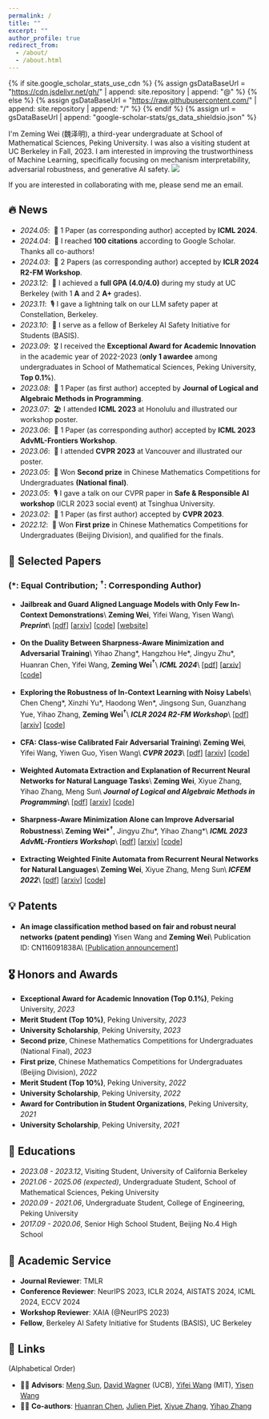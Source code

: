 ```yaml
---
permalink: /
title: ""
excerpt: ""
author_profile: true
redirect_from: 
  - /about/
  - /about.html
---
```


{% if site.google_scholar_stats_use_cdn %}
{% assign gsDataBaseUrl = "https://cdn.jsdelivr.net/gh/" | append: site.repository | append: "@" %}
{% else %}
{% assign gsDataBaseUrl = "https://raw.githubusercontent.com/" | append: site.repository | append: "/" %}
{% endif %}
{% assign url = gsDataBaseUrl | append: "google-scholar-stats/gs_data_shieldsio.json" %}

<style>
ul {
  line-height: 1.5;
}
</style>

<span class='anchor' id='about-me'></span>

I'm Zeming Wei (<font face=STKaiti>魏泽明</font>), a third-year undergraduate at School of Mathematical Sciences, Peking University. I was also a visiting student at UC Berkeley in Fall, 2023. I am interested in improving the trustworthiness of Machine Learning, specifically focusing on mechanism interpretability, adversarial robustness, and generative AI safety.  <a href='https://scholar.google.com/citations?user=Kyn1zdQAAAAJ'><img src="https://img.shields.io/endpoint?url={{ url | url_encode }}&logo=Google%20Scholar&labelColor=f6f6f6&color=9cf&style=flat&label=citations"></a>

If you are interested in collaborating with me, please send me an email.


## 🔥 News
- *2024.05*: &nbsp;🎉 1 Paper (as corresponding author) accepted by **ICML 2024**.
- *2024.04*: &nbsp;💫 I reached **100 citations** according to Google Scholar. Thanks all co-authors!
- *2024.03*: &nbsp;🎉 2 Papers (as corresponding author) accepted by **ICLR 2024 R2-FM Workshop**.
- *2023.12*: &nbsp;💯 I achieved a **full GPA (4.0/4.0)** during my study at UC Berkeley (with 1 **A** and 2 **A+** grades).
- *2023.11*: &nbsp;🎙 I gave a lightning talk on our LLM safety paper at Constellation, Berkeley.
- *2023.10*: &nbsp;🔗 I serve as a fellow of Berkeley AI Safety Initiative for Students (BASIS).
- *2023.09*: &nbsp;🎖 I received the **Exceptional Award for Academic Innovation** in the academic year of 2022-2023 (**only 1 awardee** among undergraduates in School of Mathematical Sciences, Peking University, **Top 0.1%**).
- *2023.08*: &nbsp;🎉 1 Paper (as first author) accepted by **Journal of Logical and Algebraic Methods in Programming**.
- *2023.07*: &nbsp;🏖 I attended **ICML 2023** at Honolulu and illustrated our workshop poster.
- *2023.06*: &nbsp;🎉 1 Paper (as corresponding author) accepted by **ICML 2023 AdvML-Frontiers Workshop**.
- *2023.06*: &nbsp;🍁 I attended **CVPR 2023** at Vancouver and illustrated our poster.
- *2023.05*: &nbsp;🥈 Won **Second prize** in Chinese Mathematics Competitions for Undergraduates **(National final)**.
- *2023.05*: &nbsp;🎙 I gave a talk on our CVPR paper in **Safe & Responsible AI workshop** (ICLR 2023 social event) at Tsinghua University.
- *2023.02*: &nbsp;🎉 1 Paper (as first author) accepted by **CVPR 2023**.
- *2022.12*: &nbsp;🥇 Won **First prize** in Chinese Mathematics Competitions for Undergraduates (Beijing Division), and qualified for the finals.

## 📝 Selected Papers
### (\*: Equal Contribution; ${}^{\boldsymbol\dagger}$: Corresponding Author)
- **Jailbreak and Guard Aligned Language Models with Only Few In-Context Demonstrations**\\
**Zeming Wei**, Yifei Wang, Yisen Wang\\
**_Preprint_**\\
[[pdf](https://arxiv.org/pdf/2310.06387)] [[arxiv](https://arxiv.org/abs/2310.06387)] [[code](https://github.com/PKU-ML/adv-icl)] [[website](https://adv-icl.github.io/)]

- **On the Duality Between Sharpness-Aware Minimization and Adversarial Training**\\
Yihao Zhang\*, Hangzhou He\*, Jingyu Zhu\*, Huanran Chen, Yifei Wang, **Zeming Wei${}^{\boldsymbol\dagger}$**\\
**_ICML 2024_**\\
[[pdf](https://arxiv.org/pdf/2402.15152.pdf)] [[arxiv](https://arxiv.org/abs/2402.15152)] [[code](https://github.com/weizeming/SAM_AT)]  

- **Exploring the Robustness of In-Context Learning with Noisy Labels**\\
Chen Cheng\*, Xinzhi Yu\*, Haodong Wen\*, Jingsong Sun, Guanzhang Yue, Yihao Zhang, **Zeming Wei${}^{\boldsymbol\dagger}$**\\
**_ICLR 2024 R2-FM Workshop_**\\
[[pdf](https://arxiv.org/pdf/2404.18191)] [[arxiv](https://arxiv.org/abs/2404.18191)] [[code](https://github.com/InezYu0928/in-context-learning)]  


- **CFA: Class-wise Calibrated Fair Adversarial Training**\\
**Zeming Wei**, Yifei Wang, Yiwen Guo, Yisen Wang\\
**_CVPR 2023_**\\
[[pdf](https://openaccess.thecvf.com/content/CVPR2023/papers/Wei_CFA_Class-Wise_Calibrated_Fair_Adversarial_Training_CVPR_2023_paper.pdf)] [[arxiv](https://arxiv.org/abs/2303.14460)] [[code](https://github.com/PKU-ML/CFA)]   

- **Weighted Automata Extraction and Explanation of Recurrent Neural Networks for Natural Language Tasks**\\
**Zeming Wei**, Xiyue Zhang, Yihao Zhang, Meng Sun\\
**_Journal of Logical and Algebraic Methods in Programming_**\\
[[pdf](https://arxiv.org/pdf/2306.14040)] [[arxiv](https://arxiv.org/abs/2306.14040)] [[code](https://github.com/weizeming/Extract_WFA_from_RNN_for_NL)]  

- **Sharpness-Aware Minimization Alone can Improve Adversarial Robustness**\\
**Zeming Wei\*${}^{\boldsymbol\dagger}$**, Jingyu Zhu\*, Yihao Zhang\*\\
**_ICML 2023 AdvML-Frontiers Workshop_**\\
[[pdf](https://arxiv.org/pdf/2305.05392)] [[arxiv](https://arxiv.org/abs/2305.05392)] [[code](https://github.com/weizeming/SAM_AT)]  

- **Extracting Weighted Finite Automata from Recurrent Neural Networks for Natural Languages**\\
**Zeming Wei**, Xiyue Zhang, Meng Sun\\
**_ICFEM 2022_**\\
[[pdf](https://arxiv.org/pdf/2206.14621)] [[arxiv](https://arxiv.org/abs/2206.14621)] [[code](https://github.com/weizeming/Extract_WFA_from_RNN_for_NL)]  

## 💡 Patents
- **An image classification method based on fair and robust neural networks (patent pending)**
Yisen Wang and **Zeming Wei**\\
Publication ID: CN116091838A\\
[[Publication announcement](http://epub.cnipa.gov.cn/patent/CN116091838A)]

## 🎖 Honors and Awards
- **Exceptional Award for Academic Innovation (Top 0.1%)**, Peking University, *2023*
- **Merit Student (Top 10%)**, Peking University, *2023*
- **University Scholarship**, Peking University, *2023*
- **Second prize**, Chinese Mathematics Competitions for Undergraduates (National Final), *2023*
- **First prize**, Chinese Mathematics Competitions for Undergraduates (Beijing Division), *2022*
- **Merit Student (Top 10%)**, Peking University, *2022*
- **University Scholarship**, Peking University, *2022*
- **Award for Contribution in Student Organizations**, Peking University, *2021*
- **University Scholarship**, Peking University, *2021*

## 📖 Educations
- *2023.08 - 2023.12*, Visiting Student, University of California Berkeley
- *2021.06 - 2025.06 (expected)*, Undergraduate Student, School of Mathematical Sciences, Peking University
- *2020.09 - 2021.06*, Undergraduate Student, College of Engineering, Peking University
- *2017.09 - 2020.06*, Senior High School Student, Beijing No.4 High School

## 💼 Academic Service
- **Journal Reviewer**: TMLR
- **Conference Reviewer**: NeurIPS 2023, ICLR 2024, AISTATS 2024, ICML 2024, ECCV 2024
- **Workshop Reviewer**: XAIA (@NeurIPS 2023)
- **Fellow**, Berkeley AI Safety Initiative for Students (BASIS), UC Berkeley

## 🔗 Links
(Alphabetical Order)
- 👨‍🏫 **Advisors**: [Meng Sun](https://www.math.pku.edu.cn/teachers/sunm/indexen.html), [David Wagner](https://people.eecs.berkeley.edu/~daw/) (UCB), [Yifei Wang](https://yifeiwang77.com) (MIT), [Yisen Wang](https://yisenwang.github.io)
- 🧑‍🎓 **Co-authors**: [Huanran Chen](https://huanranchen.github.io), [Julien Piet](https://people.eecs.berkeley.edu/~julien.piet/), [Xiyue Zhang](https://zhang-xiyue.github.io/), [Yihao Zhang](https://zhang-yihao.github.io/)
